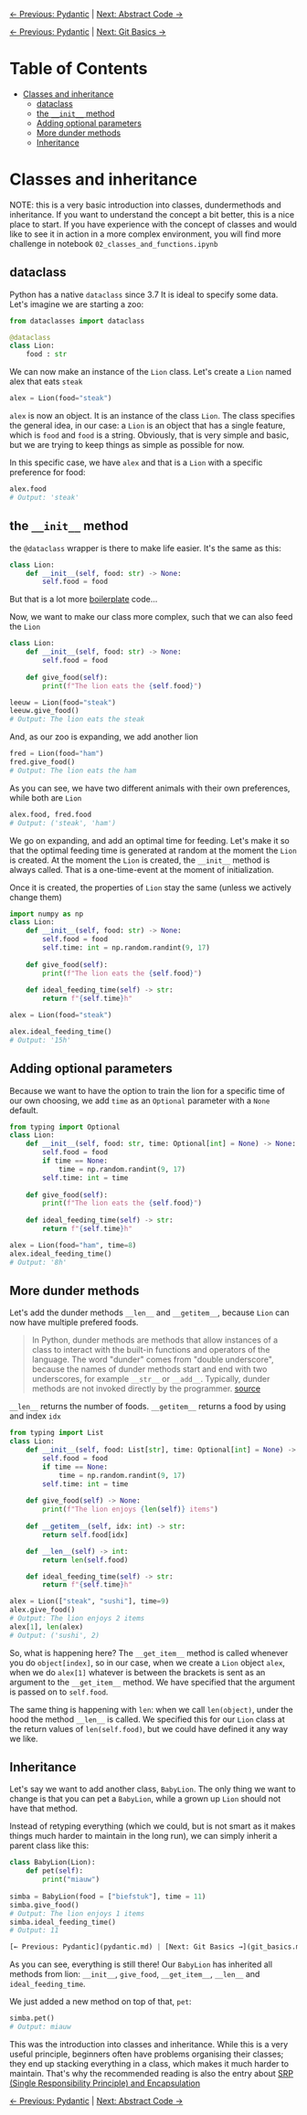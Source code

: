 [← Previous: Pydantic](pydantic.md) | [Next: Abstract Code →](abstract_code.md)

[← Previous: Pydantic](pydantic.md) | [Next: Git Basics →](git_basics.md)

# Table of Contents

- [Classes and inheritance](#Classes-and-inheritance)
  - [dataclass](#dataclass)
  - [the `__init__` method](#the-%60__init__%60-method)
  - [Adding optional parameters](#Adding-optional-parameters)
  - [More dunder methods](#More-dunder-methods)
  - [Inheritance](#Inheritance)

# Classes and inheritance

NOTE: this is a very basic introduction into classes, dundermethods and inheritance. If you want to understand the concept a bit better, this is a nice place to start. If you have experience with the concept of classes and would like to see it in action in a more complex environment, you will find more challenge in notebook `02_classes_and_functions.ipynb`

## dataclass

Python has a native `dataclass` since 3.7
It is ideal to specify some data. Let's imagine we are starting a zoo:

```python
from dataclasses import dataclass

@dataclass
class Lion:
    food : str
```

We can now make an instance of the `Lion` class. Let's create a `Lion` named alex that eats `steak`

```python
alex = Lion(food="steak")
```

`alex` is now an object. It is an instance of the class `Lion`. The class specifies the general idea, in our case: a `Lion` is an object that has a single feature, which is `food` and `food` is a string. Obviously, that is very simple and basic, but we are trying to keep things as simple as possible for now.

In this specific case, we have `alex` and that is a `Lion` with a specific preference for food:

```python
alex.food
# Output: 'steak'
```

## the `__init__` method

the `@dataclass` wrapper is there to make life easier. It's the same as this:

```python
class Lion:
    def __init__(self, food: str) -> None:
        self.food = food
```

But that is a lot more [boilerplate](https://en.wikipedia.org/wiki/Boilerplate_code) code...

Now, we want to make our class more complex, such that we can also feed the `Lion`

```python
class Lion:
    def __init__(self, food: str) -> None:
        self.food = food
    
    def give_food(self):
        print(f"The lion eats the {self.food}")

leeuw = Lion(food="steak")
leeuw.give_food()
# Output: The lion eats the steak
```

And, as our zoo is expanding, we add another lion

```python
fred = Lion(food="ham")
fred.give_food()
# Output: The lion eats the ham
```

As you can see, we have two different animals with their own preferences, while both are `Lion`

```python
alex.food, fred.food
# Output: ('steak', 'ham')
```

We go on expanding, and add an optimal time for feeding. Let's make it so that the optimal feeding time is generated at random at the moment the `Lion` is created. At the moment the `Lion` is created, the `__init__` method is always called. That is a one-time-event at the moment of initialization.

Once it is created, the properties of `Lion` stay the same (unless we actively change them)

```python
import numpy as np
class Lion:
    def __init__(self, food: str) -> None:
        self.food = food
        self.time: int = np.random.randint(9, 17)
    
    def give_food(self):
        print(f"The lion eats the {self.food}")
    
    def ideal_feeding_time(self) -> str:
        return f"{self.time}h"

alex = Lion(food="steak")
```

```python
alex.ideal_feeding_time()
# Output: '15h'
```

## Adding optional parameters

Because we want to have the option to train the lion for a specific time of our own choosing,
we add `time` as an `Optional` parameter with a `None` default.

```python
from typing import Optional
class Lion:
    def __init__(self, food: str, time: Optional[int] = None) -> None:
        self.food = food
        if time == None:
            time = np.random.randint(9, 17)
        self.time: int = time
    
    def give_food(self):
        print(f"The lion eats the {self.food}")
    
    def ideal_feeding_time(self) -> str:
        return f"{self.time}h"

alex = Lion(food="ham", time=8)
alex.ideal_feeding_time()
# Output: '8h'
```

## More dunder methods

Let's add the dunder methods `__len__` and `__getitem__`, because `Lion` can now have multiple prefered foods.

> In Python, dunder methods are methods that allow instances of a class to interact with the built-in functions and operators of the language. The word "dunder" comes from "double underscore", because the names of dunder methods start and end with two underscores, for example `__str__` or `__add__`. Typically, dunder methods are not invoked directly by the programmer. [source](https://mathspp.com/blog/pydonts/dunder-methods)

`__len__` returns the number of foods.
`__getitem__` returns a food by using and index `idx`

```python
from typing import List
class Lion:
    def __init__(self, food: List[str], time: Optional[int] = None) -> None:
        self.food = food
        if time == None:
            time = np.random.randint(9, 17)
        self.time: int = time
    
    def give_food(self) -> None:
        print(f"The lion enjoys {len(self)} items")
    
    def __getitem__(self, idx: int) -> str:
        return self.food[idx]

    def __len__(self) -> int:
        return len(self.food)

    def ideal_feeding_time(self) -> str:
        return f"{self.time}h"

alex = Lion(["steak", "sushi"], time=9)
alex.give_food()
# Output: The lion enjoys 2 items
alex[1], len(alex)
# Output: ('sushi', 2)
```

So, what is happening here? The `__get_item__` method is called whenever you do `object[index]`, so in our case, when we create a `Lion` object `alex`, when we do `alex[1]` whatever is between the brackets is sent as an argument to the `__get_item__` method. We have specified that the argument is passed on to `self.food`.

The same thing is happening with `len`: when we call `len(object)`, under the hood the method `__len__` is called. We specified this for our `Lion` class at the return values of `len(self.food)`, but we could have defined it any way we like.

## Inheritance

Let's say we want to add another class, `BabyLion`. The only thing we want to change is that you
can pet a `BabyLion`, while a grown up `Lion` should not have that method.

Instead of retyping everything (which we could, but is not smart as it makes things much harder to maintain in the long run), we can simply inherit a parent class like this:

```python
class BabyLion(Lion):
    def pet(self):
        print("miauw")
        
simba = BabyLion(food = ["biefstuk"], time = 11)
simba.give_food()
# Output: The lion enjoys 1 items
simba.ideal_feeding_time()
# Output: 11

[← Previous: Pydantic](pydantic.md) | [Next: Git Basics →](git_basics.md)
```

As you can see, everything is still there!
Our `BabyLion` has inherited all methods from lion: `__init__`, `give_food`, `__get_item__`, `__len__` and `ideal_feeding_time`.

We just added a new method on top of that, `pet`:

```python
simba.pet()
# Output: miauw
```

This was the introduction into classes and inheritance.
While this is a very useful principle, beginners often have problems organising their classes; they end up stacking everything in a class, which makes it much harder to maintain.
That's why the recommended reading is also the entry about [SRP (Single Responsibility Principle) and Encapsulation](encapsulation.md)

[← Previous: Pydantic](pydantic.md) | [Next: Abstract Code →](abstract_code.md)
